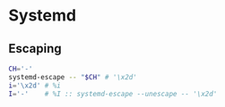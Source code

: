 # Systemd

## Escaping

```bash
CH='-'
systemd-escape -- "$CH" # '\x2d'
i='\x2d' # %i
I='-'    # %I :: systemd-escape --unescape -- '\x2d'
```
